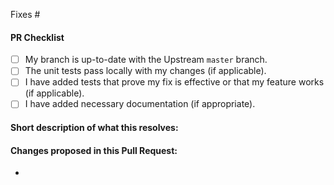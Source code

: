 <!--
(Thanks for sending a pull request! Please make sure you click the link above to view the contribution guidelines, then fill out the blanks below.)
-->
<!-- Add the issue number that is fixed by this PR (In the form Fixes #123) -->

Fixes #

#### PR Checklist
<!-- To Mark a Checklist box, put "x" inside the square brackets. For Example - [ ] becomes [x] -->
- [ ] My branch is up-to-date with the Upstream `master` branch.
- [ ] The unit tests pass locally with my changes (if applicable).
- [ ] I have added tests that prove my fix is effective or that my feature works (if applicable).
- [ ] I have added necessary documentation (if appropriate).

#### Short description of what this resolves:
<!-- Please add a short description of what this PR resolves to be clear for the community. -->


#### Changes proposed in this Pull Request:
<!-- You can use a few bullet points to describe some implementation changes proposed. For Example - feat: adding navbar component -->
-
